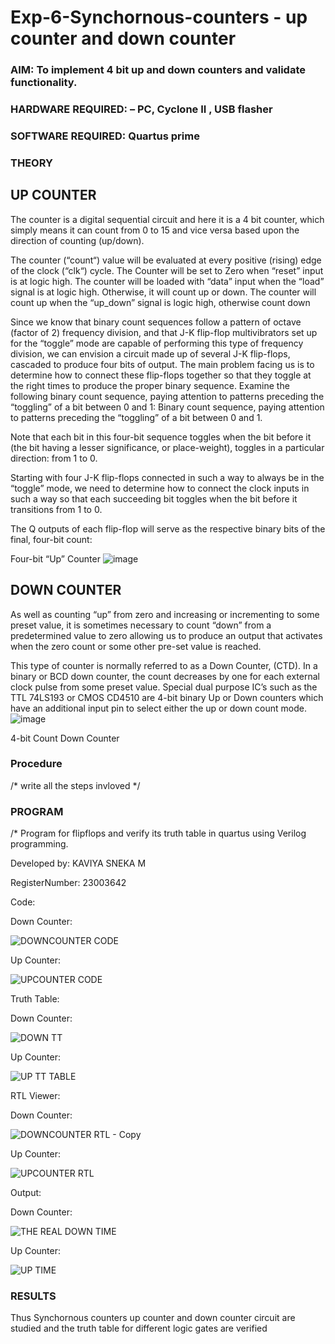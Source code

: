 # Exp-6-Synchornous-counters - up counter and down counter 
### AIM: To implement 4 bit up and down counters and validate  functionality.
### HARDWARE REQUIRED:  – PC, Cyclone II , USB flasher
### SOFTWARE REQUIRED:   Quartus prime
### THEORY 

## UP COUNTER 
The counter is a digital sequential circuit and here it is a 4 bit counter, which simply means it can count from 0 to 15 and vice versa based upon the direction of counting (up/down). 

The counter (“count“) value will be evaluated at every positive (rising) edge of the clock (“clk“) cycle.
The Counter will be set to Zero when “reset” input is at logic high.
The counter will be loaded with “data” input when the “load” signal is at logic high. Otherwise, it will count up or down.
The counter will count up when the “up_down” signal is logic high, otherwise count down

Since we know that binary count sequences follow a pattern of octave (factor of 2) frequency division, and that J-K flip-flop multivibrators set up for the “toggle” mode are capable of performing this type of frequency division, we can envision a circuit made up of several J-K flip-flops, cascaded to produce four bits of output.
The main problem facing us is to determine how to connect these flip-flops together so that they toggle at the right times to produce the proper binary sequence.
Examine the following binary count sequence, paying attention to patterns preceding the “toggling” of a bit between 0 and 1:
Binary count sequence, paying attention to patterns preceding the “toggling” of a bit between 0 and 1.

Note that each bit in this four-bit sequence toggles when the bit before it (the bit having a lesser significance, or place-weight), toggles in a particular direction: from 1 to 0.



 
 

Starting with four J-K flip-flops connected in such a way to always be in the “toggle” mode, we need to determine how to connect the clock inputs in such a way so that each succeeding bit toggles when the bit before it transitions from 1 to 0.

The Q outputs of each flip-flop will serve as the respective binary bits of the final, four-bit count:

 
 

Four-bit “Up” Counter
![image](https://user-images.githubusercontent.com/36288975/169644758-b2f4339d-9532-40c5-af40-8f4f8c942e2c.png)



## DOWN COUNTER 

As well as counting “up” from zero and increasing or incrementing to some preset value, it is sometimes necessary to count “down” from a predetermined value to zero allowing us to produce an output that activates when the zero count or some other pre-set value is reached.

This type of counter is normally referred to as a Down Counter, (CTD). In a binary or BCD down counter, the count decreases by one for each external clock pulse from some preset value. Special dual purpose IC’s such as the TTL 74LS193 or CMOS CD4510 are 4-bit binary Up or Down counters which have an additional input pin to select either the up or down count mode.
![image](https://user-images.githubusercontent.com/36288975/169644844-1a14e123-7228-4ed8-81a9-eb937dff4ac8.png)


4-bit Count Down Counter
### Procedure
/* write all the steps invloved */



### PROGRAM 
/*
Program for flipflops  and verify its truth table in quartus using Verilog programming.

Developed by: KAVIYA SNEKA M

RegisterNumber:  23003642

Code:

Down Counter:

![DOWNCOUNTER CODE](https://github.com/kaviya546/Exp-7-Synchornous-counters-/assets/150368823/13d6a67a-17cd-42c8-8e66-5b69f2654b5e)

Up Counter:

![UPCOUNTER CODE](https://github.com/kaviya546/Exp-7-Synchornous-counters-/assets/150368823/ed406569-3893-45d7-9b68-629015e842b7)

Truth Table:

Down Counter:

![DOWN TT](https://github.com/kaviya546/Exp-7-Synchornous-counters-/assets/150368823/0eae055b-0331-47ae-9def-add9a80b5921)

Up Counter:

![UP TT TABLE](https://github.com/kaviya546/Exp-7-Synchornous-counters-/assets/150368823/828cbf1c-53f2-4dfe-bac5-1dec639bef5a)

RTL Viewer:

Down Counter:

![DOWNCOUNTER RTL - Copy](https://github.com/kaviya546/Exp-7-Synchornous-counters-/assets/150368823/7dd7e2df-c84f-4f27-9949-e7cd36cef353)

Up Counter:

![UPCOUNTER RTL](https://github.com/kaviya546/Exp-7-Synchornous-counters-/assets/150368823/5573a688-77b7-41f7-a1e5-8842f490e906)

Output:

Down Counter:

![THE REAL DOWN TIME](https://github.com/kaviya546/Exp-7-Synchornous-counters-/assets/150368823/b7d6488f-412d-47a9-a8ca-96cc50b972a6)

Up Counter:

![UP TIME](https://github.com/kaviya546/Exp-7-Synchornous-counters-/assets/150368823/6f4b12b0-4ae3-4aba-a9cd-ef48df94f8ab)







### RESULTS 
Thus Synchornous counters up counter and down counter circuit are studied and the truth table for
different logic gates are verified
